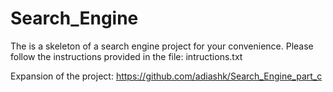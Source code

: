 # Search_Engine
The is a skeleton of a search engine project for your convenience.
Please follow the instructions provided in the file: intructions.txt

Expansion of the project: https://github.com/adiashk/Search_Engine_part_c

